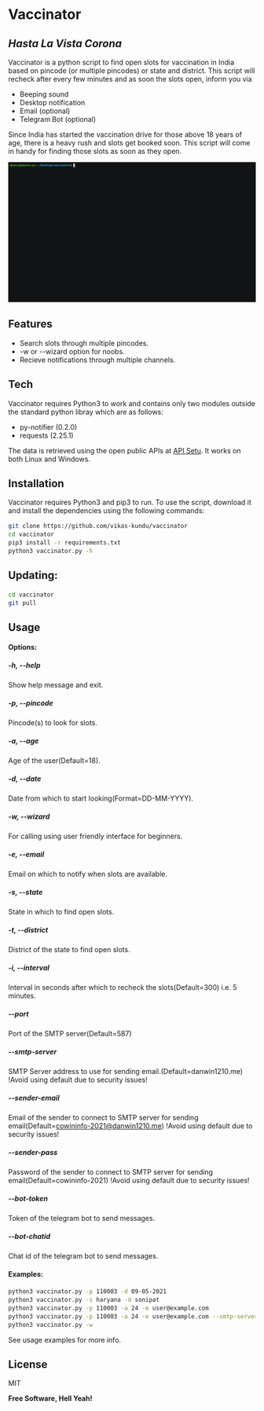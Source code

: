 # Vaccinator
## _Hasta La Vista Corona_
Vaccinator is a python script to find open slots for vaccination in India based on pincode (or multiple pincodes) or state and district. This script will recheck after every few minutes and as soon the slots open, inform you via
- Beeping sound
- Desktop notification
- Email (optional)
- Telegram Bot (optional)

Since India has started the vaccination drive for those above 18 years of age, there is a heavy rush and slots get booked soon. This script will come in handy for finding those slots as soon as they open.

![Alt Text](https://github.com/vikas-kundu/vaccinator/blob/main/usage.gif)

## Features

- Search slots through multiple pincodes.
- -w or --wizard option for noobs.
- Recieve notifications through multiple channels.

## Tech
Vaccinator requires Python3 to work and contains only two modules outside the standard python libray which are as follows:
- py-notifier (0.2.0)
- requests (2.25.1)

The data is retrieved using the open public APIs at [API Setu](https://apisetu.gov.in/public/marketplace/api/cowin). It works on both Linux and Windows.

## Installation

Vaccinator requires Python3 and pip3 to run. To use the script, download it and install the dependencies using the following commands: 
```sh
git clone https://github.com/vikas-kundu/vaccinator
cd vaccinator
pip3 install -r requirements.txt
python3 vaccinator.py -h
```
## Updating:
```sh
cd vaccinator
git pull
```

## Usage 
#### Options:
#####  -h, --help
Show help message and exit.
#####  -p, --pincode 
Pincode(s) to look for slots.
#####  -a, --age
Age of the user(Default=18).
#####  -d, --date
Date from which to start looking(Format=DD-MM-YYYY).
#####  -w, --wizard
For calling using user friendly interface for beginners.
#####  -e, --email 
Email on which to notify when slots are available.
#####  -s, --state 
State in which to find open slots.
#####  -t, --district 
District of the state to find open slots.
#####  -i, --interval 
Interval in seconds after which to recheck the slots(Default=300) i.e. 5 minutes.
#####  --port 
Port of the SMTP server(Default=587)
#####  --smtp-server
SMTP Server address to use for sending email.(Default=danwin1210.me) !Avoid using default due to security issues!
#####  --sender-email
Email of the sender to connect to SMTP server for sending email(Default=cowininfo-2021@danwin1210.me) !Avoid using default due to security issues!
#####  --sender-pass 
Password of the sender to connect to SMTP server for sending email(Default=cowininfo-2021) !Avoid using default due to security issues!
#####  --bot-token 
Token of the telegram bot to send messages.
#####  --bot-chatid
Chat id of the telegram bot to send messages.

#### Examples:
```sh
python3 vaccinator.py -p 110003 -d 09-05-2021
python3 vaccinator.py -s haryana -d sonipat
python3 vaccinator.py -p 110003 -a 24 -e user@example.com
python3 vaccinator.py -p 110003 -a 24 -e user@example.com --smtp-server smtp.gmail.com --sender-email username@gmail.com --sender-pass my_gmail_password
python3 vaccinator.py -w 
```

See usage examples for more info.
## License

MIT

**Free Software, Hell Yeah!**


